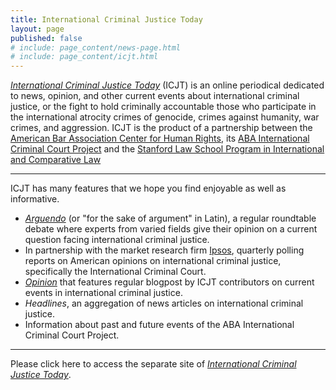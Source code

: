 ```yaml
---
title: International Criminal Justice Today
layout: page
published: false
# include: page_content/news-page.html
# include: page_content/icjt.html
---
```

[*International Criminal Justice Today*](http://www.international-criminal-justice-today.org) (ICJT) is an online periodical dedicated to news, opinion, and other current events about international criminal justice, or the fight to hold criminally accountable those who participate in the international atrocity crimes of genocide, crimes against humanity, war crimes, and aggression. ICJT is the product of a partnership between the [American Bar Association Center for Human Rights](http://www.americanbar.org/groups/human_rights.html), its [ABA International Criminal Court Project](http://www.aba-icc.org) and the [Stanford Law School Program in International and Comparative Law](https://www.law.stanford.edu/areas-of-interest/international-and-comparative-law)

---

ICJT has many features that we hope you find enjoyable as well as informative.


-  [*Arguendo*](http://www.international-criminal-justice-today.org/arguendo/) (or "for 	 the sake of argument" in Latin), a regular roundtable debate where experts from 	  	  varied fields give their opinion on a current question facing international criminal 	   justice.
-  In partnership with the market research firm [Ipsos](http://www.ipsos-na.com/),  	 	 quarterly polling reports on American opinions on international criminal justice, 		specifically the International Criminal Court.
-  [*Opinion*](http://www.international-criminal-justice-today.org/opinion/) that  	 features regular blogpost by ICJT contributors on current events in   	 international criminal justice.
-  *Headlines*, an aggregation of news articles on international criminal justice.
-  Information about past and future events of the ABA International Criminal Court 		Project.

---

Please click here to access the separate site of [_International Criminal Justice Today_](http://www.international-criminal-justice-today.org).
